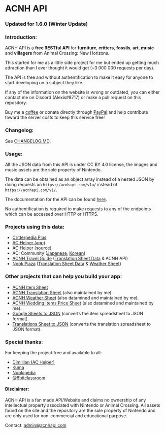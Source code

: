 # ACNH API

### Updated for 1.6.0 (Winter Update)

### Introduction:

ACNH API is a **free RESTful API** for **furniture**, **critters**, **fossils**, **art**, **music** and **villagers** from Animal Crossing: New Horizons.

This started for me as a little side project for me but ended up getting much attraction than I ever thought it would get (~3 000 000 requests per day).

The API is free and without authentification to make it easy for anyone to start developing on a subject they like.

If any of the information on the website is wrong or outdated, you can either contact me on Discord (Alexis#8717) or make a pull request on this repository.

Buy me a [coffee](https://www.buymeacoffee.com/acnhapi) or donate directly through [PayPal](https://paypal.me/acnhapi) and help contribute toward the server costs to keep this service free!

### Changelog:
See [CHANGELOG.MD](https://github.com/alexislours/ACNHAPI/blob/master/CHANGELOG.MD).

### Usage:

All the JSON data from this API is under CC BY 4.0 license, the images and music assets are the sole property of Nintendo.

The data can be obtained as an object array instead of a nested JSON by doing requests on `https://acnhapi.com/v1a/` instead of `https://acnhapi.com/v1/`.

The documentation for the API can be found [here](https://acnhapi.com/doc).

No authentification is required to make requests to any of the endpoints which can be accessed over HTTP or HTTPS.

### Projects using this data: 
- [Critterpedia Plus](https://critterpedia-plus.mutoo.im/)
- [AC Helper (app)](https://apps.apple.com/us/app/id1508764244)
- [AC Helper (source)](https://github.com/Dimillian/ACHNBrowserUI)
- AC: Community ([Japanese](https://apps.apple.com/jp/app/id1507394206), [Korean](https://apps.apple.com/kr/app/id1507394206))
- [ACNH Travel Guide](https://apps.apple.com/us/app/acnh-travel-guide/id1502818559) ([Translation Sheet Data](https://github.com/alexislours/translation-sheet-data) & ACNH API)
- [Nook Plaza](https://nookplaza.net/) ([Translation Sheet Data](https://github.com/alexislours/translation-sheet-data) & [Weather Sheet](https://tinyurl.com/acnh-weather))

### Other projects that can help you build your app:
- [ACNH Item Sheet](https://tinyurl.com/acnh-sheet)
- [ACNH Translation Sheet](https://tinyurl.com/acnh-translation) (also maintained by me).
- [ACNH Weather Sheet](https://tinyurl.com/acnh-weather) (also datamined and maintained by me).
- [ACNH Wedding Items Price Sheet](https://tinyurl.com/acnh-wedding) (also datamined and maintained by me).
- [Google Sheets to JSON](https://github.com/acdb-team/google-sheets-to-json) (converts the item spreadsheet to JSON format).
- [Translations Sheet to JSON](https://github.com/Stun3R/acnh-translations-sheet-to-json) (converts the translation spreadsheet to JSON format).

### Special thanks:

For keeping the project free and available to all:

- [Dimillian (AC Helper)](https://github.com/Dimillian)
- [Kuma](https://github.com/kuma)
- [Nookipedia](https://nookipedia.com/wiki/Main_Page)
- [@8bitclassroom](https://twitter.com/8bitclassroom)

#### Disclaimer: 
ACNH API is a fan made API/Website and claims no ownership of any intellectual property associated with Nintendo or Animal Crossing. All assets found on the site and the repository are the sole property of Nintendo and are only used for non-commercial and educational purpose.

Contact: admin@acnhapi.com
